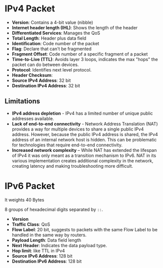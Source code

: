 # IPv4 Packet

- **Version**: Contains a 4-bit value (nibble) 
- **Internet header length (IHL)**: Shows the length of the header
- **Differentiated Services**: Manages the QoS
- **Total Length**: Header plus data field
- **Identification**: Code number of the packet
- **Flag**: Declare that can't be fragmented
- **Fragment Offset**: Code number of a specific fragment of a packet
- **Time-to-Live (TTL)**: Avoids layer 3 loops, indicates the max "hops" the packet can do between devices.
- **Protocol**: Identifies next level protocol.
- **Header Checksum**: 
- **Source IPv4 Address**: 32 bit
- **Destination IPv4 Address**: 32 bit

## Limitations

- **IPv4 address depletion** - IPv4 has a limited number of unique public addresses available.
- **Lack of end-to-end connectivity** - Network Address Translation (NAT) provides a way for multiple devices to share a single public IPv4 address. However, because the public IPv4 address is shared, the IPv4 address of an internal network host is hidden. This can be problematic for technologies that require end-to-end connectivity.
- **Increased network complexity** – While NAT has extended the lifespan of IPv4 it was only meant as a transition mechanism to IPv6. NAT in its various implementation creates additional complexity in the network, creating latency and making troubleshooting more difficult.

# IPv6 Packet

It weights 40 Bytes

8 groups of hexadecimal digits separated by `::`.

- **Version**
- **Traffic Class**: QoS
- **Flow Label**: 20 bit, suggests to packets with the same Flow Label to be handled in the same way by routers.
- **Payload Length**: Data field length
- **Next Header**: Indicates the data payload type.
- **Hop limit**: like TTL in IPv4
- **Source IPv6 Address**: 128 bit
- **Destination IPv6 Address**: 128 bit
